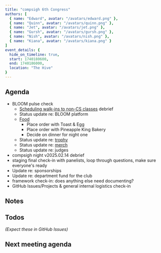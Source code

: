 ```yaml
---
title: "compsigh 6th Congress"
authors: [
  { name: "Edward", avatar: "/avatars/edward.png" },
  { name: "Quinn", avatar: "/avatars/quinn.png" },
  { name: "Jet", avatar: "/avatars/jet.png" },
  { name: "Gursh", avatar: "/avatars/gursh.png" },
  { name: "Nish", avatar: "/avatars/nish.png" },
  { name: "Kiana", avatar: "/avatars/kiana.png" }
]
event_details: {
  hide_on_timeline: true,
  start: 1740180600,
  end: 1740186000,
  location: "The Hive"
}
---
```


## Agenda

- BLOOM pulse check
  - [Scheduling walk-ins to non-CS classes](https://github.com/compsigh/compsigh/issues/34) debrief
  - Status update re: BLOOM platform
  - [Food](https://github.com/compsigh/compsigh/issues/38)
    - Place order with Toast & Egg
    - Place order with Pineapple King Bakery
    - Decide on dinner for night one
  - Status update re: [trophy](https://github.com/compsigh/compsigh/issues/37)
  - Status update re: [merch](https://github.com/compsigh/compsigh/issues/36)
  - Status update re: judges
- compsigh night v2025.02.14 debrief
- staging final check-in with panelists, loop through questions, make sure everyone's ready
- Update re: sponsorships
- Update re: department fund for the club
- framework check-in: does anything else need documenting?
- GitHub Issues/Projects & general internal logistics check-in

## Notes

## Todos

*(Expect these in GitHub Issues)*

## Next meeting agenda
